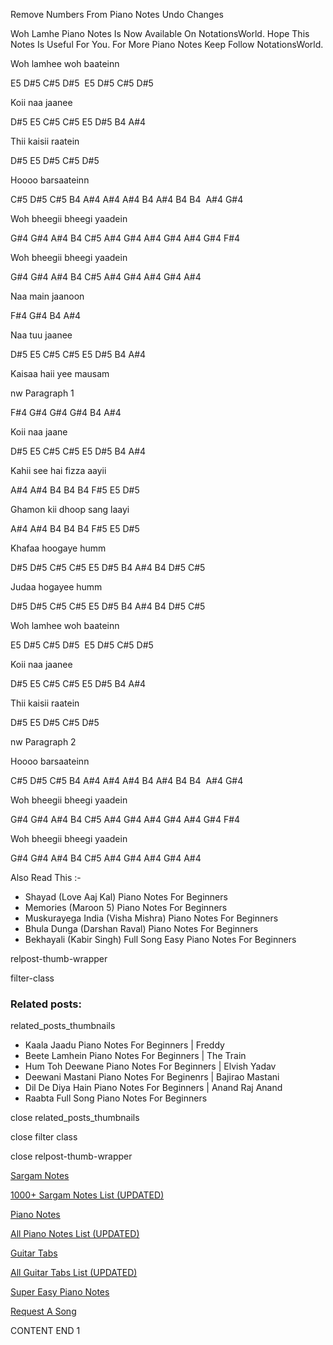 
Remove Numbers From Piano Notes
Undo Changes

Woh Lamhe Piano Notes Is Now Available On NotationsWorld. Hope This Notes Is Useful For You. For More Piano Notes Keep Follow NotationsWorld.

Woh lamhee woh baateinn

E5 D#5 C#5 D#5  E5 D#5 C#5 D#5

Koii naa jaanee

D#5 E5 C#5 C#5 E5 D#5 B4 A#4

Thii kaisii raatein

D#5 E5 D#5 C#5 D#5

Hoooo barsaateinn

C#5 D#5 C#5 B4 A#4 A#4 A#4 B4 A#4 B4 B4  A#4 G#4

Woh bheegii bheegi yaadein

G#4 G#4 A#4 B4 C#5 A#4 G#4 A#4 G#4 A#4 G#4 F#4

Woh bheegii bheegi yaadein

G#4 G#4 A#4 B4 C#5 A#4 G#4 A#4 G#4 A#4

Naa main jaanoon

F#4 G#4 B4 A#4

Naa tuu jaanee

D#5 E5 C#5 C#5 E5 D#5 B4 A#4

Kaisaa haii yee mausam

nw Paragraph 1

F#4 G#4 G#4 G#4 B4 A#4

Koii naa jaane

D#5 E5 C#5 C#5 E5 D#5 B4 A#4

Kahii see hai fizza aayii

A#4 A#4 B4 B4 B4 F#5 E5 D#5

Ghamon kii dhoop sang laayi

A#4 A#4 B4 B4 B4 F#5 E5 D#5

Khafaa hoogaye humm

D#5 D#5 C#5 C#5 E5 D#5 B4 A#4 B4 D#5 C#5

Judaa hogayee humm

D#5 D#5 C#5 C#5 E5 D#5 B4 A#4 B4 D#5 C#5

Woh lamhee woh baateinn

E5 D#5 C#5 D#5  E5 D#5 C#5 D#5

Koii naa jaanee

D#5 E5 C#5 C#5 E5 D#5 B4 A#4

Thii kaisii raatein

D#5 E5 D#5 C#5 D#5

nw Paragraph 2

Hoooo barsaateinn

C#5 D#5 C#5 B4 A#4 A#4 A#4 B4 A#4 B4 B4  A#4 G#4

Woh bheegii bheegi yaadein

G#4 G#4 A#4 B4 C#5 A#4 G#4 A#4 G#4 A#4 G#4 F#4

Woh bheegii bheegi yaadein

G#4 G#4 A#4 B4 C#5 A#4 G#4 A#4 G#4 A#4

Also Read This :-

* Shayad (Love Aaj Kal) Piano Notes For Beginners
* Memories (Maroon 5) Piano Notes For Beginners
* Muskurayega India (Visha Mishra) Piano Notes For Beginners
* Bhula Dunga (Darshan Raval) Piano Notes For Beginners
* Bekhayali (Kabir Singh) Full Song Easy Piano Notes For Beginners

relpost-thumb-wrapper

filter-class

### Related posts:

related_posts_thumbnails

* Kaala Jaadu Piano Notes For Beginners | Freddy
* Beete Lamhein Piano Notes For Beginners | The Train
* Hum Toh Deewane Piano Notes For Beginners | Elvish Yadav
* Deewani Mastani Piano Notes For Beginenrs | Bajirao Mastani
* Dil De Diya Hain Piano Notes For Beginners | Anand Raj Anand
* Raabta Full Song Piano Notes For Beginners

close related_posts_thumbnails

close filter class

close relpost-thumb-wrapper

[Sargam Notes](https://www.notationsworld.com/sargam-notes.html)

[1000+ Sargam Notes List (UPDATED)](https://www.notationsworld.com/all-songs-list-sargam-notes.html)

[Piano Notes](https://www.notationsworld.com/piano-notes.html)

[All Piano Notes List (UPDATED)](https://www.notationsworld.com/all-songs-list-piano-notes.html)

[Guitar Tabs](https://www.notationsworld.com/guitar-tabs.html)

[All Guitar Tabs List (UPDATED)](https://www.notationsworld.com/all-songs-list-guitar-tabs.html)

[Super Easy Piano Notes](https://studywall.in/)

[Request A Song](https://www.notationsworld.com/request-a-song.html)

CONTENT END 1


